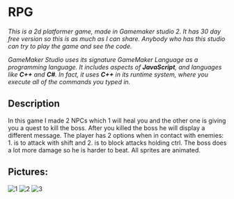 # RPG
_This is a 2d platformer game, made in Gamemaker studio 2. It has 30 day free version so this is as much as I can share. Anybody who has this studio can try to play the game and see the code._

_GameMaker Studio uses its signature GameMaker Language as a programming language. It includes aspects of **JavaScript**, and languages like **C++** and **C#**. In fact, it uses **C++** in its runtime system, where you execute all of the commands you typed in._

## Description
In this game I made 2 NPCs which 1 will heal you and the other one is giving you a quest to kill the boss. After you killed the boss he will display a different message.
The player has 2 options when in contact with enemies: 1. is to attack with shift and 2. is to block attacks holding ctrl. The boss does a lot more damage so he is harder to beat.
All sprites are animated.

## Pictures:

![1](https://user-images.githubusercontent.com/55032190/93635534-c1614280-f9f2-11ea-9a36-09942fd8b1aa.png)
![2](https://user-images.githubusercontent.com/55032190/93635538-c32b0600-f9f2-11ea-8916-28485195dca8.png)
![3](https://user-images.githubusercontent.com/55032190/93635543-c3c39c80-f9f2-11ea-8c69-bd0d68bdc3f3.png)
